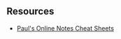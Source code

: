 ## Resources
- [Paul's Online Notes Cheat Sheets](https://tutorial.math.lamar.edu/Extras/CheatSheets_Tables.aspx#CalcSheet)
